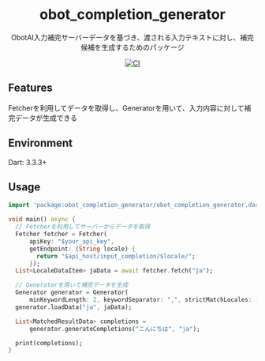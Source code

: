 <h1 align="center">
  obot_completion_generator
</h1>

<p align="center">
ObotAI入力補完サーバーデータを基づき、渡される入力テキストに対し、補完候補を生成するためのパッケージ
</p>

<div align="center">

[![CI](https://github.com/obot-ai/obot-completion-generator-dart/actions/workflows/CI.yaml/badge.svg?branch=main)](https://github.com/obot-ai/obot-completion-generator-dart/actions/workflows/CI.yaml)

</div>


## Features

Fetcherを利用してデータを取得し、Generatorを用いて、入力内容に対して補完データが生成できる

## Environment

Dart: 3.3.3+

## Usage

```dart
import 'package:obot_completion_generator/obot_completion_generator.dart';

void main() async {
  // Fetcherを利用してサーバーからデータを取得
  Fetcher fetcher = Fetcher(
      apiKey: "$your_api_key",
      getEndpoint: (String locale) {
        return "$api_host/input_completion/$locale/";
      });
  List<LocaleDataItem> jaData = await fetcher.fetch("ja");

  // Generatorを用いて補完データを生成
  Generator generator = Generator(
      minKeywordLength: 2, keywordSeparator: ",", strictMatchLocales: ["en"]);
  generator.loadData("ja", jaData);

  List<MatchedResultData> completions =
      generator.generateCompletions("こんにちは", "ja");

  print(completions);
}
```
